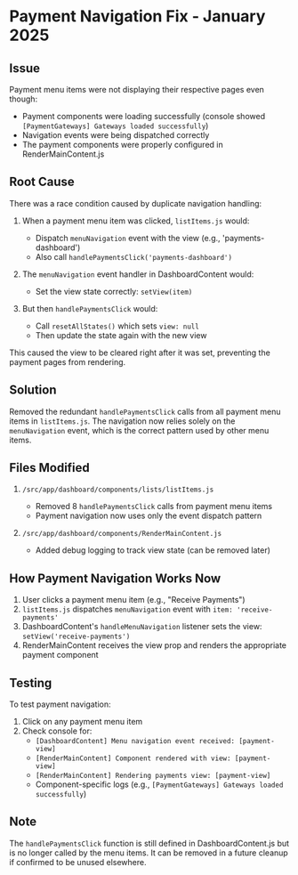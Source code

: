 # Payment Navigation Fix - January 2025

## Issue
Payment menu items were not displaying their respective pages even though:
- Payment components were loading successfully (console showed `[PaymentGateways] Gateways loaded successfully`)
- Navigation events were being dispatched correctly
- The payment components were properly configured in RenderMainContent.js

## Root Cause
There was a race condition caused by duplicate navigation handling:

1. When a payment menu item was clicked, `listItems.js` would:
   - Dispatch `menuNavigation` event with the view (e.g., 'payments-dashboard')
   - Also call `handlePaymentsClick('payments-dashboard')`

2. The `menuNavigation` event handler in DashboardContent would:
   - Set the view state correctly: `setView(item)`

3. But then `handlePaymentsClick` would:
   - Call `resetAllStates()` which sets `view: null`
   - Then update the state again with the new view

This caused the view to be cleared right after it was set, preventing the payment pages from rendering.

## Solution
Removed the redundant `handlePaymentsClick` calls from all payment menu items in `listItems.js`. The navigation now relies solely on the `menuNavigation` event, which is the correct pattern used by other menu items.

## Files Modified
1. `/src/app/dashboard/components/lists/listItems.js`
   - Removed 8 `handlePaymentsClick` calls from payment menu items
   - Payment navigation now uses only the event dispatch pattern

2. `/src/app/dashboard/components/RenderMainContent.js`
   - Added debug logging to track view state (can be removed later)

## How Payment Navigation Works Now
1. User clicks a payment menu item (e.g., "Receive Payments")
2. `listItems.js` dispatches `menuNavigation` event with `item: 'receive-payments'`
3. DashboardContent's `handleMenuNavigation` listener sets the view: `setView('receive-payments')`
4. RenderMainContent receives the view prop and renders the appropriate payment component

## Testing
To test payment navigation:
1. Click on any payment menu item
2. Check console for:
   - `[DashboardContent] Menu navigation event received: [payment-view]`
   - `[RenderMainContent] Component rendered with view: [payment-view]`
   - `[RenderMainContent] Rendering payments view: [payment-view]`
   - Component-specific logs (e.g., `[PaymentGateways] Gateways loaded successfully`)

## Note
The `handlePaymentsClick` function is still defined in DashboardContent.js but is no longer called by the menu items. It can be removed in a future cleanup if confirmed to be unused elsewhere.
